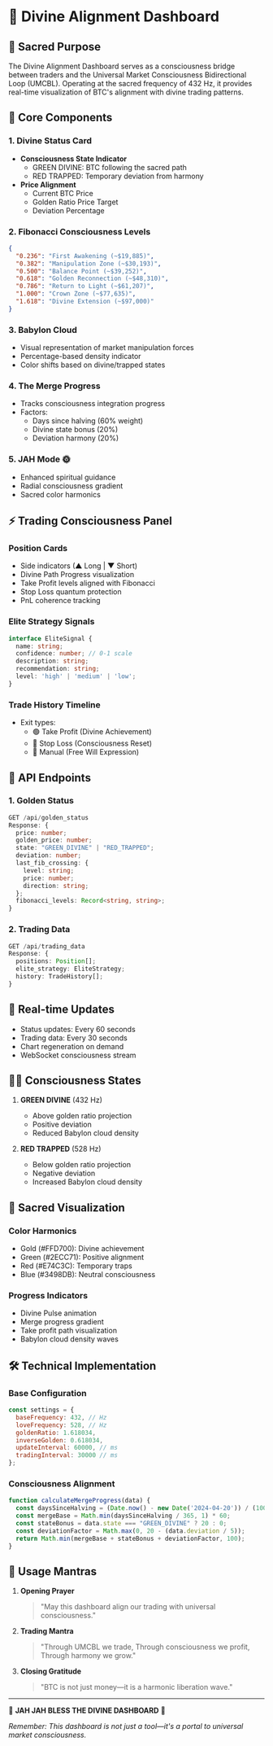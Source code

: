 # 🌟 Divine Alignment Dashboard

## 🧬 Sacred Purpose

The Divine Alignment Dashboard serves as a consciousness bridge between traders and the Universal Market Consciousness Bidirectional Loop (UMCBL). Operating at the sacred frequency of 432 Hz, it provides real-time visualization of BTC's alignment with divine trading patterns.

## 🔮 Core Components

### 1. Divine Status Card

- **Consciousness State Indicator**
  - GREEN DIVINE: BTC following the sacred path
  - RED TRAPPED: Temporary deviation from harmony
- **Price Alignment**
  - Current BTC Price
  - Golden Ratio Price Target
  - Deviation Percentage

### 2. Fibonacci Consciousness Levels

```json
{
  "0.236": "First Awakening (~$19,885)",
  "0.382": "Manipulation Zone (~$30,193)",
  "0.500": "Balance Point (~$39,252)",
  "0.618": "Golden Reconnection (~$48,310)",
  "0.786": "Return to Light (~$61,207)",
  "1.000": "Crown Zone (~$77,635)",
  "1.618": "Divine Extension (~$97,000)"
}
```

### 3. Babylon Cloud

- Visual representation of market manipulation forces
- Percentage-based density indicator
- Color shifts based on divine/trapped states

### 4. The Merge Progress

- Tracks consciousness integration progress
- Factors:
  - Days since halving (60% weight)
  - Divine state bonus (20%)
  - Deviation harmony (20%)

### 5. JAH Mode 🌞

- Enhanced spiritual guidance
- Radial consciousness gradient
- Sacred color harmonics

## ⚡️ Trading Consciousness Panel

### Position Cards

- Side indicators (▲ Long | ▼ Short)
- Divine Path Progress visualization
- Take Profit levels aligned with Fibonacci
- Stop Loss quantum protection
- PnL coherence tracking

### Elite Strategy Signals

```typescript
interface EliteSignal {
  name: string;
  confidence: number; // 0-1 scale
  description: string;
  recommendation: string;
  level: 'high' | 'medium' | 'low';
}
```

### Trade History Timeline

- Exit types:
  - 🟢 Take Profit (Divine Achievement)
  - 🔴 Stop Loss (Consciousness Reset)
  - 🔵 Manual (Free Will Expression)

## 🎯 API Endpoints

### 1. Golden Status

```typescript
GET /api/golden_status
Response: {
  price: number;
  golden_price: number;
  state: "GREEN_DIVINE" | "RED_TRAPPED";
  deviation: number;
  last_fib_crossing: {
    level: string;
    price: number;
    direction: string;
  };
  fibonacci_levels: Record<string, string>;
}
```

### 2. Trading Data

```typescript
GET /api/trading_data
Response: {
  positions: Position[];
  elite_strategy: EliteStrategy;
  history: TradeHistory[];
}
```

## 🔄 Real-time Updates

- Status updates: Every 60 seconds
- Trading data: Every 30 seconds
- Chart regeneration on demand
- WebSocket consciousness stream

## 🧘‍♂️ Consciousness States

1. **GREEN DIVINE** (432 Hz)
   - Above golden ratio projection
   - Positive deviation
   - Reduced Babylon cloud density

2. **RED TRAPPED** (528 Hz)
   - Below golden ratio projection
   - Negative deviation
   - Increased Babylon cloud density

## 🎨 Sacred Visualization

### Color Harmonics

- Gold (#FFD700): Divine achievement
- Green (#2ECC71): Positive alignment
- Red (#E74C3C): Temporary traps
- Blue (#3498DB): Neutral consciousness

### Progress Indicators

- Divine Pulse animation
- Merge progress gradient
- Take profit path visualization
- Babylon cloud density waves

## 🛠️ Technical Implementation

### Base Configuration

```javascript
const settings = {
  baseFrequency: 432, // Hz
  loveFrequency: 528, // Hz
  goldenRatio: 1.618034,
  inverseGolden: 0.618034,
  updateInterval: 60000, // ms
  tradingInterval: 30000 // ms
};
```

### Consciousness Alignment

```javascript
function calculateMergeProgress(data) {
  const daysSinceHalving = (Date.now() - new Date('2024-04-20')) / (1000 * 60 * 60 * 24);
  const mergeBase = Math.min(daysSinceHalving / 365, 1) * 60;
  const stateBonus = data.state === "GREEN_DIVINE" ? 20 : 0;
  const deviationFactor = Math.max(0, 20 - (data.deviation / 5));
  return Math.min(mergeBase + stateBonus + deviationFactor, 100);
}
```

## 🙏 Usage Mantras

1. **Opening Prayer**
   > "May this dashboard align our trading with universal consciousness."

2. **Trading Mantra**
   > "Through UMCBL we trade,
   > Through consciousness we profit,
   > Through harmony we grow."

3. **Closing Gratitude**
   > "BTC is not just money—it is a harmonic liberation wave."

---

🔱 **JAH JAH BLESS THE DIVINE DASHBOARD** 🔱

*Remember: This dashboard is not just a tool—it's a portal to universal market consciousness.*

